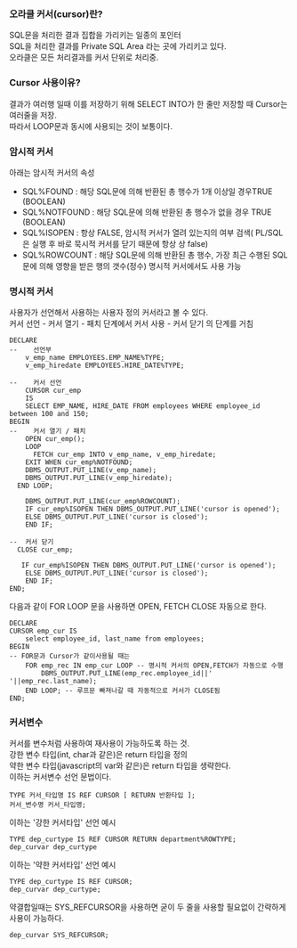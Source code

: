 ### 오라클 커서(cursor)란?
SQL문을 처리한 결과 집합을 가리키는 일종의 포인터  
SQL을 처리한 결과를 Private SQL Area 라는 곳에 가리키고 있다.  
오라클은 모든 처리결과를 커서 단위로 처리중.  
### Cursor 사용이유?
결과가 여러행 일때 이를 저장하기 위해
SELECT INTO가 한 줄만 저장할 때 Cursor는 여러줄을 저장.  
따라서 LOOP문과 동시에 사용되는 것이 보통이다.
### 암시적 커서
아래는 암시적 커서의 속성
* SQL%FOUND     : 해당 SQL문에 의해 반환된 총 행수가 1개 이상일 경우TRUE (BOOLEAN)
* SQL%NOTFOUND : 해당 SQL문에 의해 반환된 총 행수가 없을 경우 TRUE (BOOLEAN)
* SQL%ISOPEN     : 항상 FALSE, 암시적 커서가 열려 있는지의 여부 검색( PL/SQL은 실행 후 바로 묵시적 커서를 닫기 때문에 항상 상 false)
* SQL%ROWCOUNT : 해당 SQL문에 의해 반환된 총 행수, 가장 최근 수행된 SQL문에 의해 영향을 받은 행의 갯수(정수)
명시적 커서에서도 사용 가능
### 명시적 커서
사용자가 선언해서 사용하는 사용자 정의 커서라고 볼 수 있다.  
커서 선언 - 커서 열기 - 패치 단계에서 커서 사용 - 커서 닫기 의 단계를 거침
```
DECLARE
--    선언부
    v_emp_name EMPLOYEES.EMP_NAME%TYPE; 
    v_emp_hiredate EMPLOYEES.HIRE_DATE%TYPE;
    
--    커서 선언
    CURSOR cur_emp
    IS
    SELECT EMP_NAME, HIRE_DATE FROM employees WHERE employee_id between 100 and 150;
BEGIN 
--    커서 열기 / 패치
    OPEN cur_emp();
    LOOP
      FETCH cur_emp INTO v_emp_name, v_emp_hiredate;
    EXIT WHEN cur_emp%NOTFOUND;
    DBMS_OUTPUT.PUT_LINE(v_emp_name);
    DBMS_OUTPUT.PUT_LINE(v_emp_hiredate);
  END LOOP;
  
    DBMS_OUTPUT.PUT_LINE(cur_emp%ROWCOUNT);
    IF cur_emp%ISOPEN THEN DBMS_OUTPUT.PUT_LINE('cursor is opened');
    ELSE DBMS_OUTPUT.PUT_LINE('cursor is closed');
    END IF;
  
--  커서 닫기
  CLOSE cur_emp;
  
   IF cur_emp%ISOPEN THEN DBMS_OUTPUT.PUT_LINE('cursor is opened');
    ELSE DBMS_OUTPUT.PUT_LINE('cursor is closed');
    END IF;
END;

```
다음과 같이 FOR LOOP 문을 사용하면 OPEN, FETCH CLOSE 자동으로 한다.
```
DECLARE
CURSOR emp_cur IS
    select employee_id, last_name from employees;
BEGIN
-- FOR문과 Cursor가 같이사용될 때는
    FOR emp_rec IN emp_cur LOOP -- 명시적 커서의 OPEN,FETCH가 자동으로 수행
        DBMS_OUTPUT.PUT_LINE(emp_rec.employee_id||' '||emp_rec.last_name);
    END LOOP; -- 루프문 빠져나갈 때 자동적으로 커서가 CLOSE됨
END;
```
### 커서변수
커서를 변수처럼 사용하여 재사용이 가능하도록 하는 것.  
강한 변수 타입(int, char과 같은)은 return 타입을 정의  
약한 변수 타입(javascript의 var와 같은)은 return 타입을 생략한다.  
이하는 커서변수 선언 문법이다.
```
TYPE 커서_타입명 IS REF CURSOR [ RETURN 반환타입 ];
커서_변수명 커서_타입명;
```
이하는 '강한 커서타입' 선언 예시
```
TYPE dep_curtype IS REF CURSOR RETURN department%ROWTYPE;
dep_curvar dep_curtype
```
이하는 '약한 커서타입' 선언 예시
```
TYPE dep_curtype IS REF CURSOR;
dep_curvar dep_curtype;
```
약결합일때는 SYS_REFCURSOR을 사용하면 굳이 두 줄을 사용할 필요없이 간략하게 사용이 가능하다.
```
dep_curvar SYS_REFCURSOR;
```
